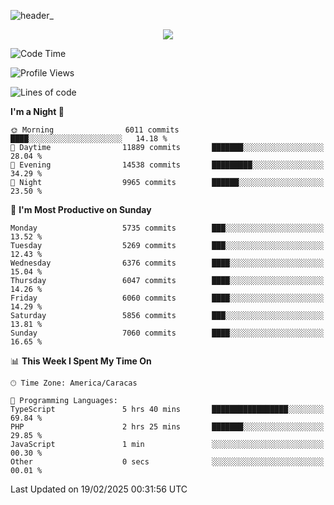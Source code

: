 ![header_](https://github.com/user-attachments/assets/4010d822-ccdc-4198-b608-18c773338d18)


<p align="center">
  <a href="http://www.github.com/thevacs">
    <img src="https://github-readme-streak-stats.herokuapp.com/?user=thevacs&stroke=ffffff&background=1c1917&ring=0891b2&fire=0891b2&currStreakNum=ffffff&currStreakLabel=0891b2&sideNums=ffffff&sideLabels=ffffff&dates=ffffff&hide_border=true" />
  </a>
</p>

<!--START_SECTION:waka-->
![Code Time](http://img.shields.io/badge/Code%20Time-3%2C333%20hrs%2015%20mins-blue)

![Profile Views](http://img.shields.io/badge/Profile%20Views-0-blue)

![Lines of code](https://img.shields.io/badge/From%20Hello%20World%20I%27ve%20Written-5.3%20million%20lines%20of%20code-blue)

**I'm a Night 🦉** 

```text
🌞 Morning                6011 commits        ████░░░░░░░░░░░░░░░░░░░░░   14.18 % 
🌆 Daytime                11889 commits       ███████░░░░░░░░░░░░░░░░░░   28.04 % 
🌃 Evening                14538 commits       █████████░░░░░░░░░░░░░░░░   34.29 % 
🌙 Night                  9965 commits        ██████░░░░░░░░░░░░░░░░░░░   23.50 % 
```
📅 **I'm Most Productive on Sunday** 

```text
Monday                   5735 commits        ███░░░░░░░░░░░░░░░░░░░░░░   13.52 % 
Tuesday                  5269 commits        ███░░░░░░░░░░░░░░░░░░░░░░   12.43 % 
Wednesday                6376 commits        ████░░░░░░░░░░░░░░░░░░░░░   15.04 % 
Thursday                 6047 commits        ████░░░░░░░░░░░░░░░░░░░░░   14.26 % 
Friday                   6060 commits        ████░░░░░░░░░░░░░░░░░░░░░   14.29 % 
Saturday                 5856 commits        ███░░░░░░░░░░░░░░░░░░░░░░   13.81 % 
Sunday                   7060 commits        ████░░░░░░░░░░░░░░░░░░░░░   16.65 % 
```


📊 **This Week I Spent My Time On** 

```text
🕑︎ Time Zone: America/Caracas

💬 Programming Languages: 
TypeScript               5 hrs 40 mins       █████████████████░░░░░░░░   69.84 % 
PHP                      2 hrs 25 mins       ███████░░░░░░░░░░░░░░░░░░   29.85 % 
JavaScript               1 min               ░░░░░░░░░░░░░░░░░░░░░░░░░   00.30 % 
Other                    0 secs              ░░░░░░░░░░░░░░░░░░░░░░░░░   00.01 % 
```


 Last Updated on 19/02/2025 00:31:56 UTC
<!--END_SECTION:waka-->
